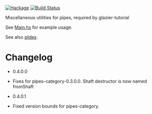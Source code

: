 [![Hackage](https://img.shields.io/hackage/v/pipes-misc.svg)](https://hackage.haskell.org/package/pipes-misc)
[![Build Status](https://secure.travis-ci.org/louispan/pipes-misc.png?branch=master)](http://travis-ci.org/louispan/pipes-misc)

Miscellaneous utilities for pipes, required by glazier-tutorial

See [Main.hs](app/Main.hs) for example usage.

See also [slides](http://www.slideshare.net/LouisPan3/composable-widgets-with-reactive-pipes).

# Changelog

* 0.4.0.0
 - Fixes for pipes-category-0.3.0.0. Shaft destructor is now named fromShaft

* 0.4.0.1
 - Fixed version bounds for pipes-category.
